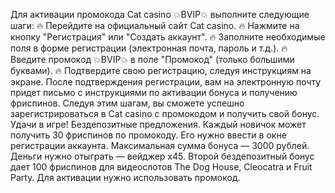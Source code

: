 Для активации промокода Cat casino 💥BVIP💥 выполните следующие шаги:
🔥 Перейдите на официальный сайт Cat casino.
🔥 Нажмите на кнопку "Регистрация" или "Создать аккаунт".
🔥 Заполните необходимые поля в форме регистрации (электронная почта, пароль и т.д.).
🔥 Введите промокод 💥BVIP💥 в поле "Промокод" (только большими буквами).
🔥 Подтвердите свою регистрацию, следуя инструкциям на экране.
После подтверждения регистрации, вам на электронную почту придет письмо с инструкциями по активации бонуса и получению фриспинов.
Следуя этим шагам, вы сможете успешно зарегистрироваться в Cat casino с промокодом и получить свой бонус. Удачи в игре!
Бездепозитные предложения. Каждый новичок может получить 30 фриспинов по промокоду. Его нужно ввести в окне регистрации аккаунта. Максимальная сумма бонуса — 3000 рублей. Деньги нужно отыграть — вейджер х45.
Второй бездепозитный бонус дает 100 фриспинов для видеослотов The Dog House, Cleocatra и Fruit Party. Для активации нужно использовать промокод.
